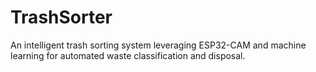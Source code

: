 # TrashSorter
An intelligent trash sorting system leveraging ESP32-CAM and machine learning for automated waste classification and disposal.
